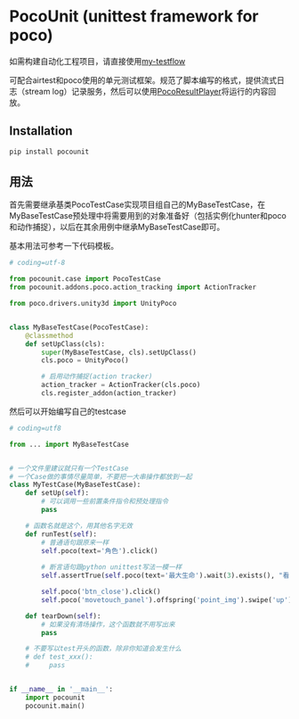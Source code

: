 # PocoUnit (unittest framework for poco)

如需构建自动化工程项目，请直接使用[my-testflow](https://github.com/AirtestProject/my-testflow)

可配合airtest和poco使用的单元测试框架。规范了脚本编写的格式，提供流式日志（stream log）记录服务，然后可以使用[PocoResultPlayer](http://poco.readthedocs.io/en/latest/source/doc/about-test-result-player.html)将运行的内容回放。

## Installation

```bash
pip install pocounit
```

## 用法

首先需要继承基类PocoTestCase实现项目组自己的MyBaseTestCase，在MyBaseTestCase预处理中将需要用到的对象准备好（包括实例化hunter和poco和动作捕捉），以后在其余用例中继承MyBaseTestCase即可。

基本用法可参考一下代码模板。

```python
# coding=utf-8

from pocounit.case import PocoTestCase
from pocounit.addons.poco.action_tracking import ActionTracker

from poco.drivers.unity3d import UnityPoco


class MyBaseTestCase(PocoTestCase):
    @classmethod
    def setUpClass(cls):
        super(MyBaseTestCase, cls).setUpClass()
        cls.poco = UnityPoco()

        # 启用动作捕捉(action tracker)
        action_tracker = ActionTracker(cls.poco)
        cls.register_addon(action_tracker)
```

然后可以开始编写自己的testcase

```python
# coding=utf8

from ... import MyBaseTestCase


# 一个文件里建议就只有一个TestCase
# 一个Case做的事情尽量简单，不要把一大串操作都放到一起
class MyTestCase(MyBaseTestCase):     
    def setUp(self):
        # 可以调用一些前置条件指令和预处理指令
        pass

    # 函数名就是这个，用其他名字无效
    def runTest(self):
        # 普通语句跟原来一样
        self.poco(text='角色').click()
        
        # 断言语句跟python unittest写法一模一样
        self.assertTrue(self.poco(text='最大生命').wait(3).exists(), "看到了最大生命")

        self.poco('btn_close').click()
        self.poco('movetouch_panel').offspring('point_img').swipe('up')

    def tearDown(self):
        # 如果没有清场操作，这个函数就不用写出来
        pass

    # 不要写以test开头的函数，除非你知道会发生什么
    # def test_xxx():
    #     pass


if __name__ in '__main__':
    import pocounit
    pocounit.main() 

```

